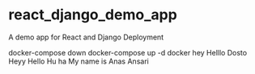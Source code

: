 # react_django_demo_app
A demo app for React and Django Deployment

docker-compose down
docker-compose up -d
docker hey
Helllo Dosto 
Heyy Hello Hu ha
My name is Anas Ansari 
